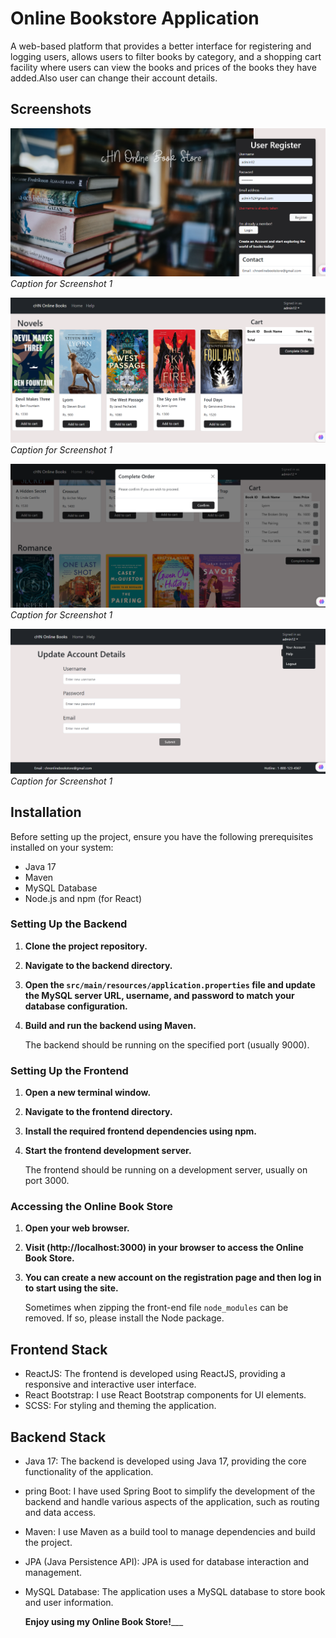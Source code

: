 # Online Bookstore Application

A web-based platform that provides a better interface for registering and logging users, allows users to filter books by category, and a shopping cart facility where users can view the books and prices of the books they have added.Also user can change their account details.

## Screenshots

![Screenshot 1](Demo_photos/1.png)
*Caption for Screenshot 1*

![Screenshot 1](Demo_photos/3.png)
*Caption for Screenshot 1*

![Screenshot 1](Demo_photos/4.png)
*Caption for Screenshot 1*

![Screenshot 1](Demo_photos/5.png)
*Caption for Screenshot 1*


## Installation

Before setting up the project, ensure you have the following prerequisites installed on your system:
- Java 17
- Maven
- MySQL Database
- Node.js and npm (for React)

### Setting Up the Backend
1. **Clone the project repository.**
2. **Navigate to the backend directory.**
3. **Open the `src/main/resources/application.properties` file and update the MySQL server URL, username, and password to match your database configuration.**
4. **Build and run the backend using Maven.**

   The backend should be running on the specified port (usually 9000).

### Setting Up the Frontend
1. **Open a new terminal window.**
2. **Navigate to the frontend directory.**
3. **Install the required frontend dependencies using npm.**
4. **Start the frontend development server.**

   The frontend should be running on a development server, usually on port 3000.

### Accessing the Online Book Store
1. **Open your web browser.**
2. **Visit (http://localhost:3000) in your browser to access the Online Book Store.**
3. **You can create a new account on the registration page and then log in to start using the site.**

    Sometimes when zipping the front-end file `node_modules` can be removed. If so, please install the Node package.

## Frontend Stack

- ReactJS: The frontend is developed using ReactJS, providing a responsive and interactive user interface.
- React Bootstrap: I use React Bootstrap components for UI elements.
- SCSS: For styling and theming the application.

## Backend Stack

- Java 17: The backend is developed using Java 17, providing the core functionality of the application.
- pring Boot: I have used Spring Boot to simplify the development of the backend and handle various aspects of the application, such as routing and data access.
- Maven: I use Maven as a build tool to manage dependencies and build the project.
- JPA (Java Persistence API): JPA is used for database interaction and management.
- MySQL Database: The application uses a MySQL database to store book and user information.


    __________Enjoy using my Online Book Store!_____________
